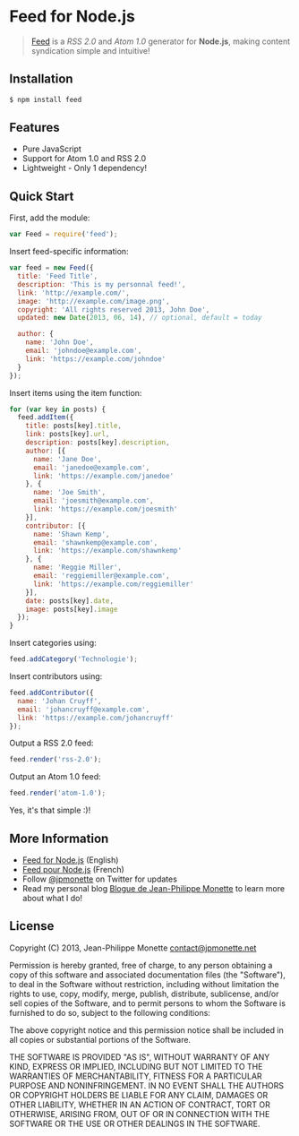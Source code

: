 # Feed for Node.js

> [Feed](http://projets.jpmonette.net/en/feed) is a *RSS 2.0* and *Atom 1.0* generator for **Node.js**, making content syndication simple and intuitive!

## Installation

```bash
$ npm install feed
```

## Features

* Pure JavaScript
* Support for Atom 1.0 and RSS 2.0
* Lightweight - Only 1 dependency!

## Quick Start

First, add the module:

```js
var Feed = require('feed');
```

Insert feed-specific information:

```js
var feed = new Feed({
  title: 'Feed Title',
  description: 'This is my personnal feed!',
  link: 'http://example.com/',
  image: 'http://example.com/image.png',
  copyright: 'All rights reserved 2013, John Doe',
  updated: new Date(2013, 06, 14), // optional, default = today

  author: {
    name: 'John Doe',
    email: 'johndoe@example.com',
    link: 'https://example.com/johndoe'
  }
});
```

Insert items using the item function:

```js
for (var key in posts) {
  feed.addItem({
    title: posts[key].title,
    link: posts[key].url,
    description: posts[key].description,
    author: [{
      name: 'Jane Doe',
      email: 'janedoe@example.com',
      link: 'https://example.com/janedoe'
    }, {
      name: 'Joe Smith',
      email: 'joesmith@example.com',
      link: 'https://example.com/joesmith'
    }],
    contributor: [{
      name: 'Shawn Kemp',
      email: 'shawnkemp@example.com',
      link: 'https://example.com/shawnkemp'
    }, {
      name: 'Reggie Miller',
      email: 'reggiemiller@example.com',
      link: 'https://example.com/reggiemiller'
    }],
    date: posts[key].date,
    image: posts[key].image
  });
}
```

Insert categories using:

```js
feed.addCategory('Technologie');
```

Insert contributors using:

```js
feed.addContributor({
  name: 'Johan Cruyff',
  email: 'johancruyff@example.com',
  link: 'https://example.com/johancruyff'
});
```

Output a RSS 2.0 feed:

```js
feed.render('rss-2.0');
```

Output an Atom 1.0 feed:

```js
feed.render('atom-1.0');
```

Yes, it's that simple :)!

## More Information

* [Feed for Node.js](http://projets.jpmonette.net/en/feed) (English)
* [Feed pour Node.js](http://projets.jpmonette.net/feed) (French)
* Follow [@jpmonette](https://twitter.com/jpmonette) on Twitter for updates
* Read my personal blog [Blogue de Jean-Philippe Monette](http://blogue.jpmonette.net/) to learn more about what I do!

## License

Copyright (C) 2013, Jean-Philippe Monette <contact@jpmonette.net>

Permission is hereby granted, free of charge, to any person obtaining a copy of this software and associated documentation files (the "Software"), to deal in the Software without restriction, including without limitation the rights to use, copy, modify, merge, publish, distribute, sublicense, and/or sell copies of the Software, and to permit persons to whom the Software is furnished to do so, subject to the following conditions:

The above copyright notice and this permission notice shall be included in all copies or substantial portions of the Software.

THE SOFTWARE IS PROVIDED "AS IS", WITHOUT WARRANTY OF ANY KIND, EXPRESS OR IMPLIED, INCLUDING BUT NOT LIMITED TO THE WARRANTIES OF MERCHANTABILITY, FITNESS FOR A PARTICULAR PURPOSE AND NONINFRINGEMENT. IN NO EVENT SHALL THE AUTHORS OR COPYRIGHT HOLDERS BE LIABLE FOR ANY CLAIM, DAMAGES OR OTHER LIABILITY, WHETHER IN AN ACTION OF CONTRACT, TORT OR OTHERWISE, ARISING FROM, OUT OF OR IN CONNECTION WITH THE SOFTWARE OR THE USE OR OTHER DEALINGS IN THE SOFTWARE.
